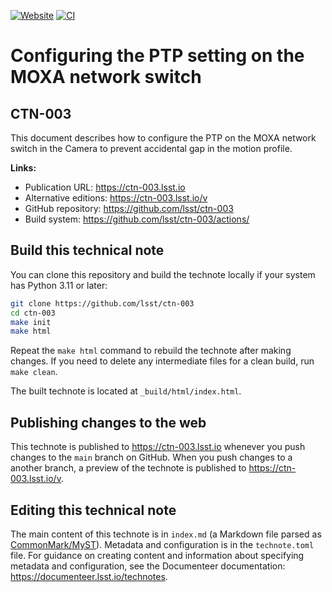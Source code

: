 [![Website](https://img.shields.io/badge/ctn--003-lsst.io-brightgreen.svg)](https://ctn-003.lsst.io)
[![CI](https://github.com/lsst/ctn-003/actions/workflows/ci.yaml/badge.svg)](https://github.com/lsst/ctn-003/actions/workflows/ci.yaml)

# Configuring the PTP setting on the MOXA network switch

## CTN-003

This document describes how to configure the PTP on the MOXA network switch in the Camera to prevent accidental gap in the motion profile.

**Links:**

- Publication URL: https://ctn-003.lsst.io
- Alternative editions: https://ctn-003.lsst.io/v
- GitHub repository: https://github.com/lsst/ctn-003
- Build system: https://github.com/lsst/ctn-003/actions/


## Build this technical note

You can clone this repository and build the technote locally if your system has Python 3.11 or later:

```sh
git clone https://github.com/lsst/ctn-003
cd ctn-003
make init
make html
```

Repeat the `make html` command to rebuild the technote after making changes.
If you need to delete any intermediate files for a clean build, run `make clean`.

The built technote is located at `_build/html/index.html`.

## Publishing changes to the web

This technote is published to https://ctn-003.lsst.io whenever you push changes to the `main` branch on GitHub.
When you push changes to a another branch, a preview of the technote is published to https://ctn-003.lsst.io/v.

## Editing this technical note

The main content of this technote is in `index.md` (a Markdown file parsed as [CommonMark/MyST](https://myst-parser.readthedocs.io/en/latest/index.html)).
Metadata and configuration is in the `technote.toml` file.
For guidance on creating content and information about specifying metadata and configuration, see the Documenteer documentation: https://documenteer.lsst.io/technotes.
